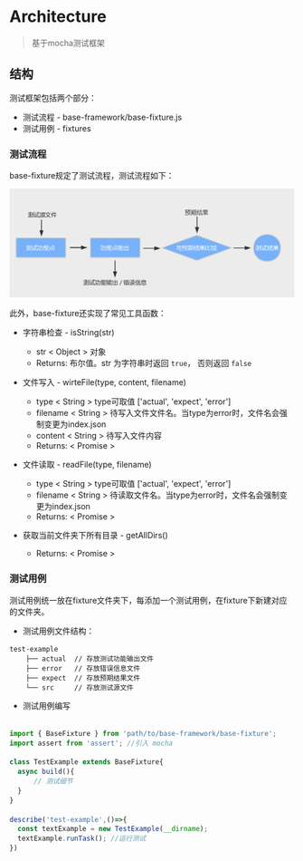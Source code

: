 
# Architecture

> 基于mocha测试框架


## 结构
测试框架包括两个部分：
* 测试流程 - base-framework/base-fixture.js
* 测试用例 - fixtures

### 测试流程
base-fixture规定了测试流程，测试流程如下：

![测试流程](../assets/flow.png)

此外，base-fixture还实现了常见工具函数：
* 字符串检查 - isString(str)  
	* str < Object >  对象
	* Returns: 布尔值。str 为字符串时返回 `true`， 否则返回 `false`

* 文件写入 - wirteFile(type, content, filename)
	* type < String >  type可取值 ['actual', 'expect', 'error']
	* filename < String > 待写入文件文件名。当type为error时，文件名会强制变更为index.json
	* content  < String > 待写入文件内容
	* Returns: < Promise >

* 文件读取 - readFile(type, filename)
	* type < String >  type可取值 ['actual', 'expect', 'error']
	* filename < String > 待读取文件名。当type为error时，文件名会强制变更为index.json
	* Returns: < Promise >

* 获取当前文件夹下所有目录 - getAllDirs()
	* Returns: < Promise >


### 测试用例
测试用例统一放在fixture文件夹下，每添加一个测试用例，在fixture下新建对应的文件夹。

* 测试用例文件结构：

```
test-example
	├── actual  // 存放测试功能输出文件 
	├── error   // 存放错误信息文件
	├── expect	// 存放预期结果文件
	└── src     // 存放测试源文件
```

* 测试用例编写

``` javascript

import { BaseFixture } from 'path/to/base-framework/base-fixture';
import assert from 'assert'; //引入 mocha

class TestExample extends BaseFixture{
  async build(){
	  // 测试细节
  }
}

describe('test-example',()=>{
  const textExample = new TestExample(__dirname);
  textExample.runTask(); //运行测试
})

```



